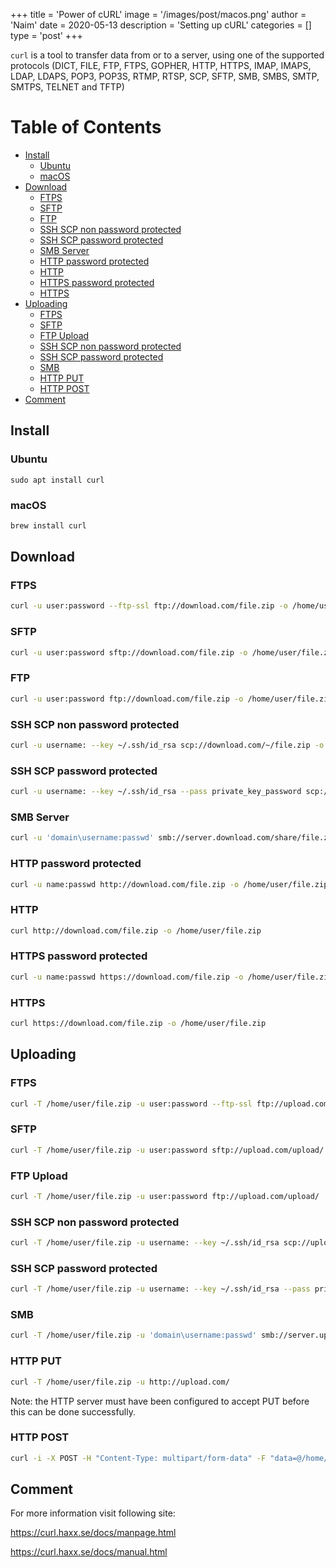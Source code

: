 +++
title = 'Power of cURL'
image = '/images/post/macos.png'
author = 'Naim'
date = 2020-05-13
description = 'Setting up cURL'
categories = []
type = 'post'
+++


`curl` is a tool to transfer data from or to a server, using one of the supported protocols (DICT, FILE, FTP, FTPS, GOPHER, HTTP, HTTPS, IMAP, IMAPS, LDAP, LDAPS, POP3, POP3S, RTMP, RTSP, SCP, SFTP, SMB, SMBS, SMTP, SMTPS, TELNET and TFTP)


Table of Contents
=================

* [Install](#install)
    * [Ubuntu](#ubuntu)
    * [macOS](#macos)
* [Download](#download)
    * [FTPS](#ftps)
    * [SFTP](#sftp)
    * [FTP](#ftp)
    * [SSH SCP non password protected](#ssh-scp-non-password-protected)
    * [SSH SCP password protected](#ssh-scp-password-protected)
    * [SMB Server](#smb-server)
    * [HTTP password protected](#http-password-protected)
    * [HTTP](#http)
    * [HTTPS password protected](#https-password-protected)
    * [HTTPS](#https)
* [Uploading](#uploading)
    * [FTPS](#ftps-1)
    * [SFTP](#sftp-1)
    * [FTP Upload](#ftp-upload)
    * [SSH SCP non password protected](#ssh-scp-non-password-protected-1)
    * [SSH SCP password protected](#ssh-scp-password-protected-1)
    * [SMB](#smb)
    * [HTTP PUT](#http-put)
    * [HTTP POST](#http-post)
* [Comment](#comment)

## Install


### Ubuntu

```shell
sudo apt install curl
```


### macOS

```bash
brew install curl
```





## Download



### FTPS

```bash
curl -u user:password --ftp-ssl ftp://download.com/file.zip -o /home/user/file.zip
```



### SFTP

```bash
curl -u user:password sftp://download.com/file.zip -o /home/user/file.zip
```



### FTP

```bash
curl -u user:password ftp://download.com/file.zip -o /home/user/file.zip
```



### SSH SCP non password protected

```bash
curl -u username: --key ~/.ssh/id_rsa scp://download.com/~/file.zip -o /home/user/file.zip
```



### SSH SCP password protected

```bash
curl -u username: --key ~/.ssh/id_rsa --pass private_key_password scp://download.com/~/file.zip -o /home/user/file.zip
```



### SMB Server

```bash
curl -u 'domain\username:passwd' smb://server.download.com/share/file.zip -o /home/user/file.zip
```



### HTTP password protected

```bash
curl -u name:passwd http://download.com/file.zip -o /home/user/file.zip
```



### HTTP

```bash
curl http://download.com/file.zip -o /home/user/file.zip
```



### HTTPS password protected

```bash
curl -u name:passwd https://download.com/file.zip -o /home/user/file.zip
```



### HTTPS

```bash
curl https://download.com/file.zip -o /home/user/file.zip
```



## Uploading



### FTPS

```bash
curl -T /home/user/file.zip -u user:password --ftp-ssl ftp://upload.com/upload/
```



### SFTP

```bash
curl -T /home/user/file.zip -u user:password sftp://upload.com/upload/
```



### FTP Upload

```bash
curl -T /home/user/file.zip -u user:password ftp://upload.com/upload/
```



### SSH SCP non password protected

```bash
curl -T /home/user/file.zip -u username: --key ~/.ssh/id_rsa scp://upload.com/~/upload/
```



### SSH SCP password protected

```bash
curl -T /home/user/file.zip -u username: --key ~/.ssh/id_rsa --pass private_key_password scp://upload.com/~/upload
```



### SMB

```bash
curl -T /home/user/file.zip -u 'domain\username:passwd' smb://server.upload.com/share/
```



### HTTP PUT

```bash
curl -T /home/user/file.zip -u http://upload.com/
```

Note: the HTTP server must have been configured to accept PUT before this can be done successfully.



### HTTP POST

```bash
curl -i -X POST -H "Content-Type: multipart/form-data" -F "data=@/home/user1/Desktop/test.jpg" http://upload.com/
```







## Comment

For more information visit following site:

https://curl.haxx.se/docs/manpage.html

https://curl.haxx.se/docs/manual.html